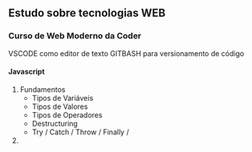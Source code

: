 ## Estudo sobre tecnologias WEB 
### Curso de Web Moderno da Coder

VSCODE como editor de texto 
GITBASH para versionamento de código


#### Javascript

01. Fundamentos
    * Tipos de Variáveis
    * Tipos de Valores
    * Tipos de Operadores
    * Destructuring
    * Try / Catch / Throw / Finally / 
02. 


